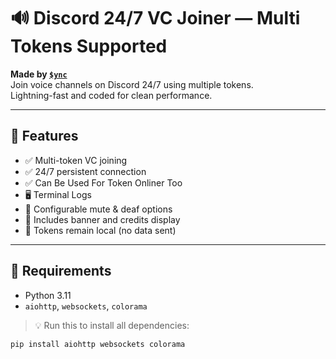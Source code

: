 # 🔊 Discord 24/7 VC Joiner — Multi Tokens Supported

**Made by [`$ync`](https://discord.com/channels/@me/1289193268340326455)**  
Join voice channels on Discord 24/7 using multiple tokens.  
Lightning-fast and coded for clean performance.

---

## 🚀 Features

- ✅ Multi-token VC joining
- ✅ 24/7 persistent connection
- ✅ Can Be Used For Token Onliner Too
- 🖥️ Terminal Logs 
- 👤 Configurable mute & deaf options
- 🎨 Includes banner and credits display
- 🔐 Tokens remain local (no data sent)

---

## 🧠 Requirements

- Python 3.11
- `aiohttp`, `websockets`, `colorama`

> 💡 Run this to install all dependencies:
```bash
pip install aiohttp websockets colorama
